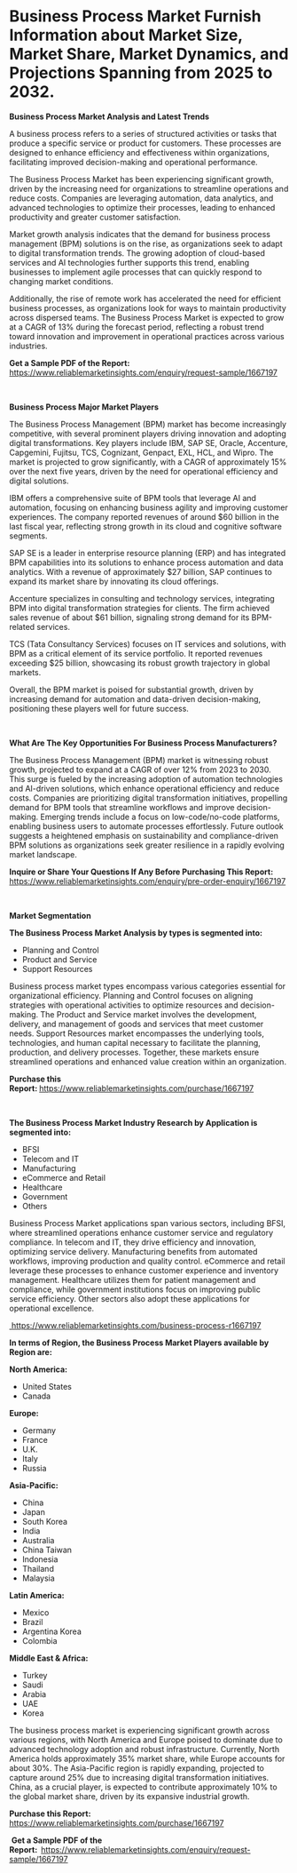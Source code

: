 <p><h1>Business Process Market Furnish Information about Market Size, Market Share, Market Dynamics, and Projections Spanning from 2025 to 2032.</h1></p><p><strong>Business Process Market Analysis and Latest Trends</strong></p>
<p><p>A business process refers to a series of structured activities or tasks that produce a specific service or product for customers. These processes are designed to enhance efficiency and effectiveness within organizations, facilitating improved decision-making and operational performance. </p><p>The Business Process Market has been experiencing significant growth, driven by the increasing need for organizations to streamline operations and reduce costs. Companies are leveraging automation, data analytics, and advanced technologies to optimize their processes, leading to enhanced productivity and greater customer satisfaction. </p><p>Market growth analysis indicates that the demand for business process management (BPM) solutions is on the rise, as organizations seek to adapt to digital transformation trends. The growing adoption of cloud-based services and AI technologies further supports this trend, enabling businesses to implement agile processes that can quickly respond to changing market conditions. </p><p>Additionally, the rise of remote work has accelerated the need for efficient business processes, as organizations look for ways to maintain productivity across dispersed teams. The Business Process Market is expected to grow at a CAGR of 13% during the forecast period, reflecting a robust trend toward innovation and improvement in operational practices across various industries.</p></p>
<p><strong>Get a Sample PDF of the Report:&nbsp;</strong> <a href="https://www.reliablemarketinsights.com/enquiry/request-sample/1667197?utm_campaign=2207&utm_medium=2&utm_source=Github&utm_content=ia&utm_term=17042025&utm_id=business-process">https://www.reliablemarketinsights.com/enquiry/request-sample/1667197</a></p>
<p>&nbsp;</p>
<p><strong>Business Process Major Market Players</strong></p>
<p><p>The Business Process Management (BPM) market has become increasingly competitive, with several prominent players driving innovation and adopting digital transformations. Key players include IBM, SAP SE, Oracle, Accenture, Capgemini, Fujitsu, TCS, Cognizant, Genpact, EXL, HCL, and Wipro. The market is projected to grow significantly, with a CAGR of approximately 15% over the next five years, driven by the need for operational efficiency and digital solutions.</p><p>IBM offers a comprehensive suite of BPM tools that leverage AI and automation, focusing on enhancing business agility and improving customer experiences. The company reported revenues of around $60 billion in the last fiscal year, reflecting strong growth in its cloud and cognitive software segments.</p><p>SAP SE is a leader in enterprise resource planning (ERP) and has integrated BPM capabilities into its solutions to enhance process automation and data analytics. With a revenue of approximately $27 billion, SAP continues to expand its market share by innovating its cloud offerings.</p><p>Accenture specializes in consulting and technology services, integrating BPM into digital transformation strategies for clients. The firm achieved sales revenue of about $61 billion, signaling strong demand for its BPM-related services.</p><p>TCS (Tata Consultancy Services) focuses on IT services and solutions, with BPM as a critical element of its service portfolio. It reported revenues exceeding $25 billion, showcasing its robust growth trajectory in global markets.</p><p>Overall, the BPM market is poised for substantial growth, driven by increasing demand for automation and data-driven decision-making, positioning these players well for future success.</p></p>
<p>&nbsp;</p>
<p><strong>What Are The Key Opportunities For Business Process Manufacturers?</strong></p>
<p><p>The Business Process Management (BPM) market is witnessing robust growth, projected to expand at a CAGR of over 12% from 2023 to 2030. This surge is fueled by the increasing adoption of automation technologies and AI-driven solutions, which enhance operational efficiency and reduce costs. Companies are prioritizing digital transformation initiatives, propelling demand for BPM tools that streamline workflows and improve decision-making. Emerging trends include a focus on low-code/no-code platforms, enabling business users to automate processes effortlessly. Future outlook suggests a heightened emphasis on sustainability and compliance-driven BPM solutions as organizations seek greater resilience in a rapidly evolving market landscape.</p></p>
<p><strong>Inquire or Share Your Questions If Any Before Purchasing This Report:</strong> <a href="https://www.reliablemarketinsights.com/enquiry/pre-order-enquiry/1667197?utm_campaign=2207&utm_medium=2&utm_source=Github&utm_content=ia&utm_term=17042025&utm_id=business-process">https://www.reliablemarketinsights.com/enquiry/pre-order-enquiry/1667197</a></p>
<p>&nbsp;</p>
<p><strong>Market Segmentation</strong></p>
<p><strong>The Business Process Market Analysis by types is segmented into:</strong></p>
<p><ul><li>Planning and Control</li><li>Product and Service</li><li>Support Resources</li></ul></p>
<p><p>Business process market types encompass various categories essential for organizational efficiency. Planning and Control focuses on aligning strategies with operational activities to optimize resources and decision-making. The Product and Service market involves the development, delivery, and management of goods and services that meet customer needs. Support Resources market encompasses the underlying tools, technologies, and human capital necessary to facilitate the planning, production, and delivery processes. Together, these markets ensure streamlined operations and enhanced value creation within an organization.</p></p>
<p><strong>Purchase this Report:&nbsp;</strong><a href="https://www.reliablemarketinsights.com/purchase/1667197?utm_campaign=2207&utm_medium=2&utm_source=Github&utm_content=ia&utm_term=17042025&utm_id=business-process">https://www.reliablemarketinsights.com/purchase/1667197</a></p>
<p>&nbsp;</p>
<p><strong>The Business Process Market Industry Research by Application is segmented into:</strong></p>
<p><ul><li>BFSI</li><li>Telecom and IT</li><li>Manufacturing</li><li>eCommerce and Retail</li><li>Healthcare</li><li>Government</li><li>Others</li></ul></p>
<p><p>Business Process Market applications span various sectors, including BFSI, where streamlined operations enhance customer service and regulatory compliance. In telecom and IT, they drive efficiency and innovation, optimizing service delivery. Manufacturing benefits from automated workflows, improving production and quality control. eCommerce and retail leverage these processes to enhance customer experience and inventory management. Healthcare utilizes them for patient management and compliance, while government institutions focus on improving public service efficiency. Other sectors also adopt these applications for operational excellence.</p></p>
<p><a href="https://www.reliablemarketinsights.com/business-process-r1667197?utm_campaign=2207&utm_medium=2&utm_source=Github&utm_content=ia&utm_term=17042025&utm_id=business-process">&nbsp;https://www.reliablemarketinsights.com/business-process-r1667197</a></p>
<p><strong>In terms of Region, the Business Process Market Players available by Region are:</strong></p>
<p>
    <p> <strong> North America: </strong>
        <ul>
            <li>United States</li>
            <li>Canada</li>
        </ul>
        </p> 
    <p> <strong> Europe: </strong>
        <ul>
            <li>Germany</li>
            <li>France</li>
            <li>U.K.</li>
            <li>Italy</li>
            <li>Russia</li>
        </ul>
        </p> 
    <p> <strong> Asia-Pacific: </strong>
        <ul>
            <li>China</li>
            <li>Japan</li>
            <li>South Korea</li>
            <li>India</li>
            <li>Australia</li>
            <li>China Taiwan</li>
            <li>Indonesia</li>
            <li>Thailand</li>
            <li>Malaysia</li>
        </ul>
        </p> 
    <p> <strong> Latin America: </strong>
        <ul>
            <li>Mexico</li>
            <li>Brazil</li>
            <li>Argentina Korea</li>
            <li>Colombia</li>
        </ul>
        </p> 
    <p> <strong> Middle East & Africa: </strong>
        <ul>
            <li>Turkey</li>
            <li>Saudi</li>
            <li>Arabia</li>
            <li>UAE</li>
            <li>Korea</li>
        </ul>
    </p>
    </p>
<p><p>The business process market is experiencing significant growth across various regions, with North America and Europe poised to dominate due to advanced technology adoption and robust infrastructure. Currently, North America holds approximately 35% market share, while Europe accounts for about 30%. The Asia-Pacific region is rapidly expanding, projected to capture around 25% due to increasing digital transformation initiatives. China, as a crucial player, is expected to contribute approximately 10% to the global market share, driven by its expansive industrial growth.</p></p>
<p><strong>Purchase this Report: </strong><a href="https://www.reliablemarketinsights.com/purchase/1667197?utm_campaign=2207&utm_medium=2&utm_source=Github&utm_content=ia&utm_term=17042025&utm_id=business-process">https://www.reliablemarketinsights.com/purchase/1667197</a></p>
<p>&nbsp;<strong>Get a Sample PDF of the Report:&nbsp;&nbsp;</strong><a href="https://www.reliablemarketinsights.com/enquiry/request-sample/1667197?utm_campaign=2207&utm_medium=2&utm_source=Github&utm_content=ia&utm_term=17042025&utm_id=business-process">https://www.reliablemarketinsights.com/enquiry/request-sample/1667197</a></p>
<p><strong></strong></p>
<p><p></p><p></p><p></p></p>